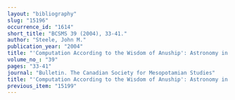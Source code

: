 ```yaml
---
layout: "bibliography"
slug: "15196"
occurrence_id: "1614"
short_title: "BCSMS 39 (2004), 33-41."
author: "Steele, John M."
publication_year: "2004"
title: "'Computation According to the Wisdom of Anuship': Astronomy in Ancient Mesopotamia."
volume_no_: "39"
pages: "33-41"
journal: "Bulletin. The Canadian Society for Mesopotamian Studies"
title: "'Computation According to the Wisdom of Anuship': Astronomy in Ancient Mesopotamia."
previous_item: "15199"
---
```

